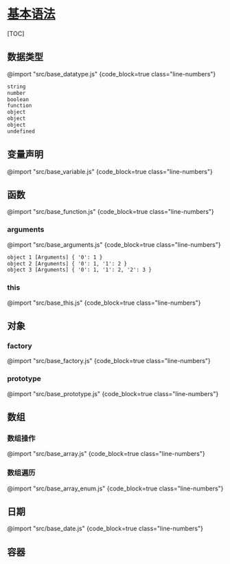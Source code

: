 <link rel="stylesheet" href="https://zhmhbest.gitee.io/hellomathematics/style/index.css">
<script src="https://zhmhbest.gitee.io/hellomathematics/style/index.js"></script>

# [基本语法](./index.html)

[TOC]

## 数据类型

@import "src/base_datatype.js" {code_block=true class="line-numbers"}

```txt
string
number
boolean
function
object
object
object
undefined
```

## 变量声明

@import "src/base_variable.js" {code_block=true class="line-numbers"}

## 函数

@import "src/base_function.js" {code_block=true class="line-numbers"}

### arguments

@import "src/base_arguments.js" {code_block=true class="line-numbers"}

```txt
object 1 [Arguments] { '0': 1 }
object 2 [Arguments] { '0': 1, '1': 2 }
object 3 [Arguments] { '0': 1, '1': 2, '2': 3 }
```

### this

@import "src/base_this.js" {code_block=true class="line-numbers"}

## 对象

### factory

@import "src/base_factory.js" {code_block=true class="line-numbers"}

### prototype

@import "src/base_prototype.js" {code_block=true class="line-numbers"}

## 数组

### 数组操作

@import "src/base_array.js" {code_block=true class="line-numbers"}

### 数组遍历

@import "src/base_array_enum.js" {code_block=true class="line-numbers"}

## 日期

@import "src/base_date.js" {code_block=true class="line-numbers"}

## 容器

